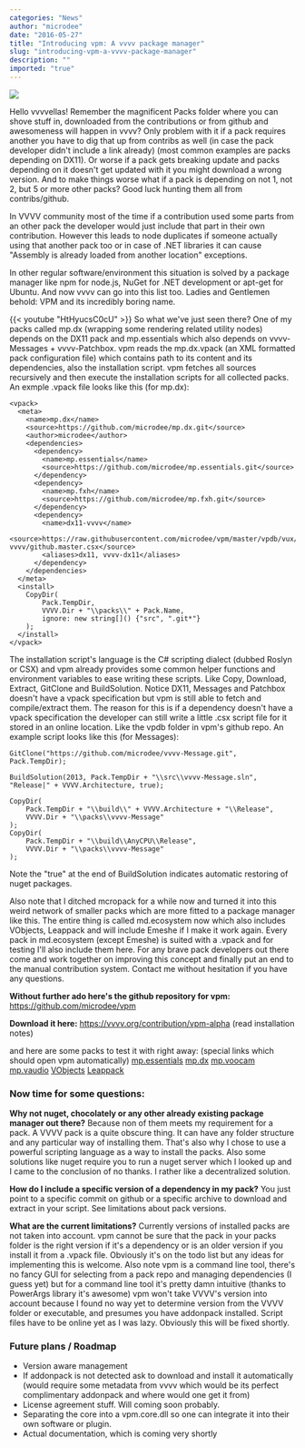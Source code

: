 ```yaml
---
categories: "News"
author: "microdee"
date: "2016-05-27"
title: "Introducing vpm: A vvvv package manager"
slug: "introducing-vpm-a-vvvv-package-manager"
description: ""
imported: "true"
---
```



![](box-01.png)

Hello vvvvellas!
Remember the magnificent Packs folder where you can shove stuff in, downloaded from the contributions or from github and awesomeness will happen in vvvv? Only problem with it if a pack requires another you have to dig that up from contribs as well (in case the pack developer didn't include a link already) (most common examples are packs depending on DX11). Or worse if a pack gets breaking update and packs depending on it doesn't get updated with it you might download a wrong version. And to make things worse what if a pack is depending on not 1, not 2, but 5 or more other packs? Good luck hunting them all from contribs/github.

In VVVV community most of the time if a contribution used some parts from an other pack the developer would just include that part in their own contribution. However this leads to node duplicates if someone actually using that another pack too or in case of .NET libraries it can cause "Assembly is already loaded from another location" exceptions.

In other regular software/environment this situation is solved by a package manager like npm for node.js, NuGet for .NET development or apt-get for Ubuntu. And now vvvv can go into this list too. Ladies and Gentlemen behold: VPM and its incredibly boring name.

{{< youtube "HtHyucsC0cU" >}}
So what we've just seen there? One of my packs called mp.dx (wrapping some rendering related utility nodes) depends on the DX11 pack and mp.essentials which also depends on vvvv-Messages + vvvv-Patchbox. vpm reads the mp.dx.vpack (an XML formatted pack configuration file) which contains path to its content and its dependencies, also the installation script. vpm fetches all sources recursively and then execute the installation scripts for all collected packs. An exmple .vpack file looks like this (for mp.dx):

```
<vpack>
  <meta>
    <name>mp.dx</name>
    <source>https://github.com/microdee/mp.dx.git</source>
    <author>microdee</author>
    <dependencies>
      <dependency>
        <name>mp.essentials</name>
        <source>https://github.com/microdee/mp.essentials.git</source>
      </dependency>
      <dependency>
        <name>mp.fxh</name>
        <source>https://github.com/microdee/mp.fxh.git</source>
      </dependency>
      <dependency>
        <name>dx11-vvvv</name>
        <source>https://raw.githubusercontent.com/microdee/vpm/master/vpdb/vux/dx11-vvvv/github.master.csx</source>
        <aliases>dx11, vvvv-dx11</aliases>
      </dependency>
    </dependencies>
  </meta>
  <install>
    CopyDir(
        Pack.TempDir,
        VVVV.Dir + "\\packs\\" + Pack.Name,
        ignore: new string[]() {"src", ".git*"}
    );
  </install>
</vpack>
```

The installation script's language is the C# scripting dialect (dubbed Roslyn or CSX) and vpm already provides some common helper functions and environment variables to ease writing these scripts. Like Copy, Download, Extract, GitClone and BuildSolution.
Notice DX11, Messages and Patchbox doesn't have a vpack specification but vpm is still able to fetch and compile/extract them. The reason for this is if a dependency doesn't have a vpack specification the developer can still write a little .csx script file for it stored in an online location. Like the vpdb folder in vpm's github repo. An example script looks like this (for Messages):

```
GitClone("https://github.com/microdee/vvvv-Message.git", Pack.TempDir);

BuildSolution(2013, Pack.TempDir + "\\src\\vvvv-Message.sln", "Release|" + VVVV.Architecture, true);

CopyDir(
    Pack.TempDir + "\\build\\" + VVVV.Architecture + "\\Release",
    VVVV.Dir + "\\packs\\vvvv-Message"
);
CopyDir(
    Pack.TempDir + "\\build\\AnyCPU\\Release",
    VVVV.Dir + "\\packs\\vvvv-Message"
);
```

Note the "true" at the end of BuildSolution indicates automatic restoring of nuget packages.

Also note that I ditched mcropack for a while now and turned it into this weird network of smaller packs which are more fitted to a package manager like this. The entire thing is called md.ecosystem now which also includes VObjects, Leappack and will include Emeshe if I make it work again. Every pack in md.ecosystem (except Emeshe) is suited with a .vpack and for testing I'll also include them here. For any brave pack developers out there come and work together on improving this concept and finally put an end to the manual contribution system. Contact me without hesitation if you have any questions.

**Without further ado here's the github repository for vpm:**
https://github.com/microdee/vpm

**Download it here:**
https://vvvv.org/contribution/vpm-alpha
(read installation notes)

and here are some packs to test it with right away: (special links which should open vpm automatically)
[mp.essentials](vpms://raw.githubusercontent.com/microdee/mp.essentials/master/p.vpack)
[mp.dx](vpms://raw.githubusercontent.com/microdee/mp.dx/master/p.vpack)
[mp.voocam](vpms://raw.githubusercontent.com/microdee/mp.voocam/master/p.vpack)
[mp.vaudio](vpms://raw.githubusercontent.com/microdee/mp.vaudio/master/p.vpack)
[VObjects](vpms://raw.githubusercontent.com/microdee/VObjects/master/p.vpack)
[Leappack](vpms://raw.githubusercontent.com/microdee/leappack/master/p.vpack)

###  Now time for some questions:
**Why not nuget, chocolately or any other already existing package manager out there?**
Because non of them meets my requirement for a pack. A VVVV pack is a quite obscure thing. It can have any folder structure and any particular way of installing them. That's also why I chose to use a powerful scripting language as a way to install the packs. Also some solutions like nuget require you to run a nuget server which I looked up and I came to the conclusion of no thanks. I rather like a decentralized solution.

**How do I include a specific version of a dependency in my pack?**
You just point to a specific commit on github or a specific archive to download and extract in your script. See limitations about pack versions.

**What are the current limitations?**
Currently versions of installed packs are not taken into account. vpm cannot be sure that the pack in your packs folder is the right version if it's a dependency or is an older version if you install it from a .vpack file. Obviously it's on the todo list but any ideas for implementing this is welcome.
Also note vpm is a command line tool, there's no fancy GUI for selecting from a pack repo and managing dependencies (I guess yet) but for a command line tool it's pretty damn intuitive (thanks to PowerArgs library it's awesome)
vpm won't take VVVV's version into account because I found no way yet to determine version from the VVVV folder or executable, and presumes you have addonpack installed.
Script files have to be online yet as I was lazy. Obviously this will be fixed shortly.

###  Future plans / Roadmap
* Version aware management
* If addonpack is not detected ask to download and install it automatically (would require some metadata from vvvv which would be its perfect complimentary addonpack and where would one get it from)
* License agreement stuff. Will coming soon probably.
* Separating the core into a vpm.core.dll so one can integrate it into their own software or plugin.
* Actual documentation, which is coming very shortly